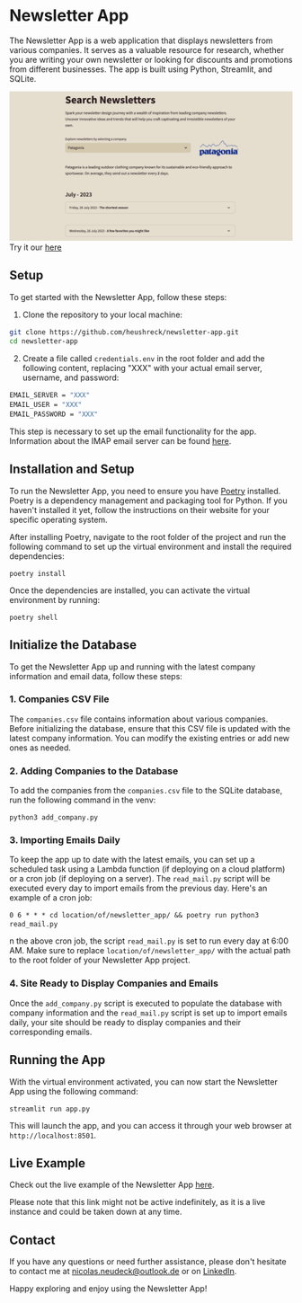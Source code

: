 # Newsletter App

The Newsletter App is a web application that displays newsletters from various companies. It serves as a valuable resource for research, whether you are writing your own newsletter or looking for discounts and promotions from different businesses. The app is built using Python, Streamlit, and SQLite. 

![Newsletter App Screenshot](images/website_screenshot.png)
Try it our [here](http://13.53.108.5:8501/)
## Setup

To get started with the Newsletter App, follow these steps:

1. Clone the repository to your local machine:
```bash
git clone https://github.com/heushreck/newsletter-app.git
cd newsletter-app
```

2. Create a file called `credentials.env` in the root folder and add the following content, replacing "XXX" with your actual email server, username, and password:
```bash
EMAIL_SERVER = "XXX"
EMAIL_USER = "XXX"
EMAIL_PASSWORD = "XXX"
```
This step is necessary to set up the email functionality for the app. Information about the IMAP email server can be found [here](https://www.systoolsgroup.com/imap/).

## Installation and Setup

To run the Newsletter App, you need to ensure you have [Poetry](https://python-poetry.org/) installed. Poetry is a dependency management and packaging tool for Python. If you haven't installed it yet, follow the instructions on their website for your specific operating system.

After installing Poetry, navigate to the root folder of the project and run the following command to set up the virtual environment and install the required dependencies:

```
poetry install
```

Once the dependencies are installed, you can activate the virtual environment by running:

```
poetry shell
```
## Initialize the Database

To get the Newsletter App up and running with the latest company information and email data, follow these steps:

### 1. Companies CSV File

The `companies.csv` file contains information about various companies. Before initializing the database, ensure that this CSV file is updated with the latest company information. You can modify the existing entries or add new ones as needed.

### 2. Adding Companies to the Database

To add the companies from the `companies.csv` file to the SQLite database, run the following command in the venv:
```
python3 add_company.py
```

### 3. Importing Emails Daily

To keep the app up to date with the latest emails, you can set up a scheduled task using a Lambda function (if deploying on a cloud platform) or a cron job (if deploying on a server). The `read_mail.py` script will be executed every day to import emails from the previous day. Here's an example of a cron job:
```
0 6 * * * cd location/of/newsletter_app/ && poetry run python3 read_mail.py
```
n the above cron job, the script `read_mail.py` is set to run every day at 6:00 AM. Make sure to replace `location/of/newsletter_app/` with the actual path to the root folder of your Newsletter App project.

### 4. Site Ready to Display Companies and Emails

Once the `add_company.py` script is executed to populate the database with company information and the `read_mail.py` script is set up to import emails daily, your site should be ready to display companies and their corresponding emails.
## Running the App

With the virtual environment activated, you can now start the Newsletter App using the following command:

```
streamlit run app.py
```

This will launch the app, and you can access it through your web browser at `http://localhost:8501`.

## Live Example

Check out the live example of the Newsletter App [here](http://13.53.108.5:8501/).

Please note that this link might not be active indefinitely, as it is a live instance and could be taken down at any time.

## Contact

If you have any questions or need further assistance, please don't hesitate to contact me at [nicolas.neudeck@outlook.de](mailto:nicolas.neudeck@outlook.de) or on [LinkedIn](https://www.linkedin.com/in/nicolasneudeck/).

Happy exploring and enjoy using the Newsletter App!